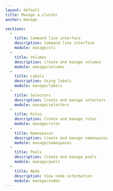 ```yaml
---
layout: default
title: Manage a cluster
anchor: manage

sections:
  -
    title: Command line interface
    description: Command line interface
    module: manage/cli
  -
    title: Volumes
    description: Create and manage volumes
    module: manage/volumes
  -
    title: Labels
    description: Using labels
    module: manage/labels
  -
    title: Selectors
    description: Create and manage selectors
    module: manage/selectors
  -
    title: Rules
    description: Create and manage rules
    module: manage/rules
  -
    title: Namespaces
    description: Create and manage namespaces
    module: manage/namespaces
  -
    title: Pools
    description: Create and manage pools
    module: manage/pools
  -
    title: Node
    description: View node information
    module: manage/nodes
---
```

